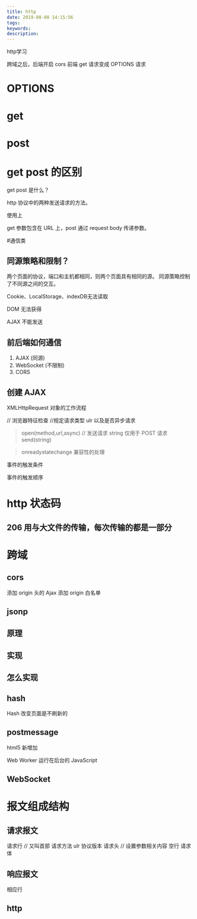 ```yaml
---
title: http
date: 2019-08-08 14:15:56
tags:
keywords:
description:
---
```

http学习

<!-- more -->

跨域之后，后端开启 cors 前端 get 请求变成 OPTIONS 请求

# OPTIONS

# get

# post

# get post 的区别

get post 是什么？

http 协议中的两种发送请求的方法。

使用上

get 参数包含在 URL 上，post 通过 request body 传递参数。

#通信类

## 同源策略和限制？

两个页面的协议，端口和主机都相同，则两个页面具有相同的源。
同源策略控制了不同源之间的交互。

Cookie、LocalStorage、indexDB无法读取

DOM 无法获得

AJAX 不能发送

## 前后端如何通信

1. AJAX (同源)
2. WebSocket (不限制)
3. CORS

## 创建 AJAX

XMLHttpRequest 对象的工作流程

// 浏览器特征检查
//规定请求类型 ulr 以及是否异步请求
>open(method,url,async)
// 发送请求 string 仅用于 POST 请求
>send(string)

>onreadystatechange
兼容性的处理

事件的触发条件

事件的触发顺序

# http 状态码

## 206 用与大文件的传输，每次传输的都是一部分

# 跨域

## cors

添加 origin 头的 Ajax
添加 origin 白名单

## jsonp

## 原理
## 实现
## 怎么实现

## hash
Hash 改变页面是不刷新的
## postmessage

html5 新增加

Web Worker 运行在后台的 JavaScript

## WebSocket


# 报文组成结构

## 请求报文

请求行 // 又叫首部 请求方法 ulr 协议版本
请求头 // 设置参数相关内容
空行
请求体

## 响应报文

相应行

## http


